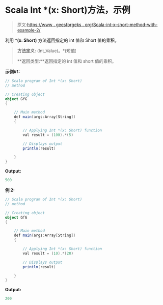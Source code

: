 # Scala Int *(x: Short)方法，示例

> 原文:[https://www . geesforgeks . org/Scala-int-x-short-method-with-example-2/](https://www.geeksforgeeks.org/scala-int-x-short-method-with-example-2/)

利用 ***(x: Short)** 方法返回指定的 int 值和 Short 值的乘积。

> **方法定义:** (Int_Value)。*(短值)
> 
> **返回类型:**返回指定的 int 值和 short 值的乘积。

**示例#1:**

```scala
// Scala program of Int *(x: Short)
// method

// Creating object
object GfG
{ 

    // Main method
    def main(args:Array[String])
    {

        // Applying Int *(x: Short) function
        val result = (100).*(5)

        // Displays output
        println(result)

    }
} 
```

**Output:**

```scala
500

```

**例 2:**

```scala
// Scala program of Int *(x: Short)
// method

// Creating object
object GfG
{ 

    // Main method
    def main(args:Array[String])
    {

        // Applying Int *(x: Short) function
        val result = (10).*(20)

        // Displays output
        println(result)

    }
} 
```

**Output:**

```scala
200

```